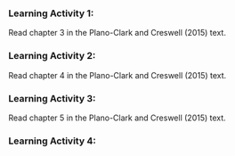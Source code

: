 ### Learning Activity 1:

Read chapter 3 in the Plano-Clark and Creswell \(2015\) text.



### Learning Activity 2:

Read chapter 4 in the Plano-Clark and Creswell \(2015\) text.



### Learning Activity 3: 

Read chapter 5 in the Plano-Clark and Creswell \(2015\) text.



### Learning Activity 4:






